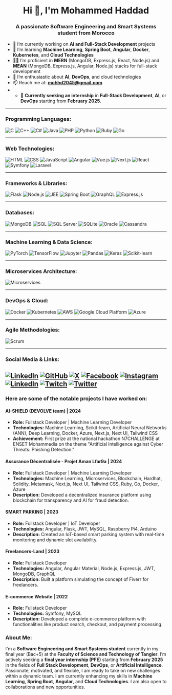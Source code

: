 <h1 align="center">Hi 👋, I'm Mohammed Haddad</h1>
<h3 align="center">A passionate Software Engineering and Smart Systems student from Morocco</h3>

- 🔭 I’m currently working on **AI and Full-Stack Development** projects  
- 🌱 I’m learning **Machine Learning**, **Spring Boot**, **Angular**, **Docker**, **Kubernetes**, and **Cloud Technologies**  
- 🧑‍💻 I’m proficient in **MERN** (MongoDB, Express.js, React, Node.js) and **MEAN** (MongoDB, Express.js, Angular, Node.js) stacks for full-stack development  
- 🤖 I’m enthusiastic about **AI**, **DevOps**, and cloud technologies  
- 📫 Reach me at: **mohhd2045@gmail.com**
- - 💼 **Currently seeking an internship** in **Full-Stack Development**, **AI**, or **DevOps** starting from **February 2025**.


---

### Programming Languages:
![C](https://img.shields.io/badge/c-%2300599C.svg?style=for-the-badge&logo=c&logoColor=white)
![C++](https://img.shields.io/badge/c++-%2300599C.svg?style=for-the-badge&logo=c%2B%2B&logoColor=white)
![C#](https://img.shields.io/badge/c%23-%23239120.svg?style=for-the-badge&logo=csharp&logoColor=white)
![Java](https://img.shields.io/badge/java-%23ED8B00.svg?style=for-the-badge&logo=java&logoColor=white)
![PHP](https://img.shields.io/badge/php-%23777BB4.svg?style=for-the-badge&logo=php&logoColor=white)
![Python](https://img.shields.io/badge/python-3670A0?style=for-the-badge&logo=python&logoColor=ffdd54)
![Ruby](https://img.shields.io/badge/ruby-%23CC342D.svg?style=for-the-badge&logo=ruby&logoColor=white)
![Go](https://img.shields.io/badge/go-%2300ADD8.svg?style=for-the-badge&logo=go&logoColor=white)

---

### Web Technologies:
![HTML](https://img.shields.io/badge/html-%23E34F26.svg?style=for-the-badge&logo=html5&logoColor=white)
![CSS](https://img.shields.io/badge/css-%231572B6.svg?style=for-the-badge&logo=css3&logoColor=white)
![JavaScript](https://img.shields.io/badge/javascript-%23323330.svg?style=for-the-badge&logo=javascript&logoColor=%23F7DF1E)
![Angular](https://img.shields.io/badge/angular-%23E23237.svg?style=for-the-badge&logo=angular&logoColor=white)
![Vue.js](https://img.shields.io/badge/vue.js-%234FC08D.svg?style=for-the-badge&logo=vue.js&logoColor=white)
![Next.js](https://img.shields.io/badge/next.js-%23000000.svg?style=for-the-badge&logo=next.js&logoColor=white)
![React](https://img.shields.io/badge/react-%2361DAFB.svg?style=for-the-badge&logo=react&logoColor=white)
![Symfony](https://img.shields.io/badge/symfony-%23000000.svg?style=for-the-badge&logo=symfony&logoColor=white)
![Laravel](https://img.shields.io/badge/laravel-%23F05340.svg?style=for-the-badge&logo=laravel&logoColor=white)

---

### Frameworks & Libraries:
![Flask](https://img.shields.io/badge/flask-%23000000.svg?style=for-the-badge&logo=flask&logoColor=white)
![Node.js](https://img.shields.io/badge/node.js-%23339933.svg?style=for-the-badge&logo=node.js&logoColor=white)
![JEE](https://img.shields.io/badge/java%20ee-%23212121.svg?style=for-the-badge&logo=java&logoColor=white)
![Spring Boot](https://img.shields.io/badge/spring%20boot-%236DB33F.svg?style=for-the-badge&logo=springboot&logoColor=white)
![GraphQL](https://img.shields.io/badge/graphql-%23E10098.svg?style=for-the-badge&logo=graphql&logoColor=white)
![Express.js](https://img.shields.io/badge/express.js-%23404d59.svg?style=for-the-badge&logo=express&logoColor=white)

---

### Databases:
![MongoDB](https://img.shields.io/badge/mongodb-%2300A24E.svg?style=for-the-badge&logo=mongodb&logoColor=white)
![SQL](https://img.shields.io/badge/sql-%2307405E.svg?style=for-the-badge&logo=sql&logoColor=white)
![SQL Server](https://img.shields.io/badge/sql%20server-%23007A9E.svg?style=for-the-badge&logo=microsoftsqlserver&logoColor=white)
![SQLite](https://img.shields.io/badge/sqlite-%2307405E.svg?style=for-the-badge&logo=sqlite&logoColor=white)
![Oracle](https://img.shields.io/badge/oracle-%23F80000.svg?style=for-the-badge&logo=oracle&logoColor=white)
![Cassandra](https://img.shields.io/badge/cassandra-%23F3F3F3.svg?style=for-the-badge&logo=cassandra&logoColor=white)

---

### Machine Learning & Data Science:
![PyTorch](https://img.shields.io/badge/pytorch-%23EE4C2C.svg?style=for-the-badge&logo=pytorch&logoColor=white)
![TensorFlow](https://img.shields.io/badge/tensorflow-%23FF6F00.svg?style=for-the-badge&logo=tensorflow&logoColor=white)
![Jupyter](https://img.shields.io/badge/jupyter-%23F37626.svg?style=for-the-badge&logo=jupyter&logoColor=white)
![Pandas](https://img.shields.io/badge/pandas-%23150458.svg?style=for-the-badge&logo=pandas&logoColor=white)
![Keras](https://img.shields.io/badge/keras-%23D00000.svg?style=for-the-badge&logo=keras&logoColor=white)
![Scikit-learn](https://img.shields.io/badge/scikit-learn-%23F7931E.svg?style=for-the-badge&logo=scikit-learn&logoColor=white)

---

### Microservices Architecture:
![Microservices](https://img.shields.io/badge/microservices-%231D1F27.svg?style=for-the-badge&logo=microservices&logoColor=white)

---

### DevOps & Cloud:
![Docker](https://img.shields.io/badge/docker-%232496ED.svg?style=for-the-badge&logo=docker&logoColor=white)
![Kubernetes](https://img.shields.io/badge/kubernetes-%23333C8C.svg?style=for-the-badge&logo=kubernetes&logoColor=white)
![AWS](https://img.shields.io/badge/aws-%23FF9900.svg?style=for-the-badge&logo=amazonaws&logoColor=white)
![Google Cloud Platform](https://img.shields.io/badge/google%20cloud-%234285F4.svg?style=for-the-badge&logo=googlecloud&logoColor=white)
![Azure](https://img.shields.io/badge/azure-%23007ACC.svg?style=for-the-badge&logo=microsoftazure&logoColor=white)

---

### Agile Methodologies:
![Scrum](https://img.shields.io/badge/scrum-%23E34F26.svg?style=for-the-badge&logo=scrum&logoColor=white)

---

### Social Media & Links:
[![LinkedIn](https://img.shields.io/badge/LinkedIn-%230A66C2.svg?style=for-the-badge&logo=linkedin&logoColor=white)](https://linkedin.com/in/mohammed-haddad-828507216)
[![GitHub](https://img.shields.io/badge/GitHub-%23121011.svg?style=for-the-badge&logo=github&logoColor=white)](https://github.com/Mohammed-Haddad)
[![X](https://img.shields.io/badge/Twitter-%231DA1F2.svg?style=for-the-badge&logo=twitter&logoColor=white)](https://twitter.com/MohammedHaddad)
[![Facebook](https://img.shields.io/badge/Facebook-%231877F2.svg?logo=Facebook&logoColor=white)](https://facebook.com/XxMEDHDxX)      [![Instagram](https://img.shields.io/badge/Instagram-%23E4405F.svg?logo=Instagram&logoColor=white)](https://instagram.com/HADDAD___moe)      [![LinkedIn](https://img.shields.io/badge/LinkedIn-%230077B5.svg?logo=linkedin&logoColor=white)](https://linkedin.com/in/mohammed-haddad-828507216)      [![Twitch](https://img.shields.io/badge/Twitch-%239146FF.svg?logo=Twitch&logoColor=white)](https://twitch.tv/xmedhdgamer)      [![Twitter](https://img.shields.io/badge/Twitter-%231DA1F2.svg?logo=Twitter&logoColor=white)](https://twitter.com/@mohamme40943405)
---

### Here are some of the notable projects I have worked on:


#### **AI-SHIELD (DEVOLVE team)** | 2024  
- **Role:** Fullstack Developer | Machine Learning Developer  
- **Technologies:** Machine Learning, Scikit-learn, Artificial Neural Networks (ANN), Deep Learning, Docker, Azure, Next.js, Next UI, Tailwind CSS  
- **Achievement:** First prize at the national hackathon N7CHALLENGE at ENSET Mohammedia on the theme "Artificial Intelligence against Cyber Threats: Phishing Detection."

#### **Assurance Décentralisée - Projet Aman Lfar9a** | 2024  
- **Role:** Fullstack Developer | Machine Learning Developer  
- **Technologies:** Machine Learning, Microservices, Blockchain, Hardhat, Solidity, Metamask, Next.js, Next UI, Tailwind CSS, Ruby, Go, Docker, Azure  
- **Description:** Developed a decentralized insurance platform using blockchain for transparency and AI for fraud detection.

#### **SMART PARKING** | 2023  
- **Role:** Fullstack Developer | IoT Developer  
- **Technologies:** Angular, Flask, JWT, MySQL, Raspberry Pi4, Arduino  
- **Description:** Created an IoT-based smart parking system with real-time monitoring and dynamic slot availability.

#### **Freelancers-Land** | 2023  
- **Role:** Fullstack Developer  
- **Technologies:** Angular, Angular Material, Node.js, Express.js, JWT, MongoDB, GraphQL  
- **Description:** Built a platform simulating the concept of Fiverr for freelancers.

#### **E-commerce Website** | 2022  
- **Role:** Fullstack Developer  
- **Technologies:** Symfony, MySQL  
- **Description:** Developed a complete e-commerce platform with functionalities like product search, checkout, and payment processing.


### About Me:

I'm a **Software Engineering and Smart Systems student** currently in my final year (Bac+5) at the **Faculty of Science and Technology of Tangier**. I’m actively seeking a **final year internship (PFE)** starting from **February 2025** in the fields of **Full Stack Development**, **DevOps**, or **Artificial Intelligence**. Passionate, motivated, and flexible, I am ready to take on new challenges within a dynamic team. I am currently enhancing my skills in **Machine Learning**, **Spring Boot**, **Angular**, and **Cloud Technologies**. I am also open to collaborations and new opportunities.
